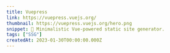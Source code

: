 ```yaml
---
title: Vuepress
link: https://vuepress.vuejs.org/
thumbnail: https://vuepress.vuejs.org/hero.png
snippet: 📝 Minimalistic Vue-powered static site generator. 
tags: ["SSG"]
createdAt: 2023-01-30T00:00:00.000Z
---
```

